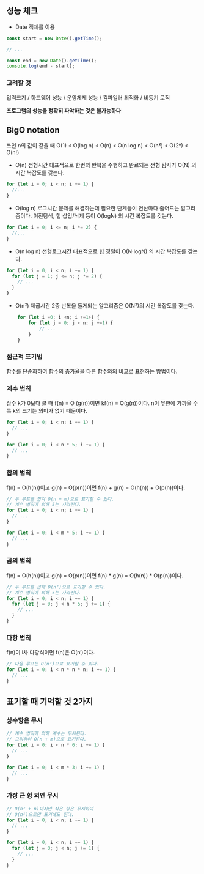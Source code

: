 ## 성능 체크

- Date 객체를 이용

```jsx
const start = new Date().getTime();

// ...

const end = new Date().getTime();
console.log(end - start);
```

### 고려할 것

입력크기 / 하드웨어 성능 / 운영체제 성능 / 컴파일러 최적화 / 비동기 로직

**프로그램의 성능을 정확히 파악하는 것은 불가능하다**

## BigO notation

쓰인 n의 값이 같을 때
O(1) < O(log n) < O(n) < O(n log n) < O(n²) < O(2ⁿ) < O(n!)

- O(n) 선형시간
  대표적으로 한번의 반복을 수행하고 완료되는 선형 탐사가 O(N) 의 시간 복잡도를 갖는다.

```jsx
for (let i = 0; i < n; i += 1) {
  //...
}
```

- O(log n) 로그시간
  문제를 해결하는데 필요한 단계들이 연산마다 줄어드는 알고리즘이다. 이진탐색, 힙 삽입/삭제 등이 O(logN) 의 시간 복잡도를 갖는다.

```jsx
for (let i = 0; i <= n; i *= 2) {
  //...
}
```

- O(n log n) 선형로그시간
  대표적으로 힙 정렬이 O(N⋅logN) 의 시간 복잡도를 갖는다.

```jsx
for (let i = 0; i < n; i += 1) {
  for (let j = 1; j <= n; j *= 2) {
    // ...
  }
}
```

- O(n²) 제곱시간
  2중 반복을 돌게되는 알고리즘은 O(N²)의 시간 복잡도를 갖는다.

```jsx
    for (let i =0; i <n; i +=1>) {
        for (let j = 0; j < n; j +=1) {
            // ...
        }
    }
```

### 점근적 표기법

함수를 단순화하여 함수의 증가율을 다른 함수와의 비교로 표현하는 방법이다.

### 계수 법칙

상수 k가 0보다 클 때 f(n) = O (g(n))이면 kf(n) = O(g(n))이다.
n이 무한에 가까울 수록 k의 크기는 의미가 없기 때문이다.

```jsx
for (let i = 0; i < n; i += 1) {
  // ...
}

for (let i = 0; i < n * 5; i += 1) {
  // ...
}
```

### 합의 법칙

f(n) = O(h(n))이고 g(n) = O(p(n))이면 f(n) + g(n) = O(h(n)) + O(p(n))이다.

```jsx
// 두 루프를 합쳐 O(n + m)으로 표기할 수 있다.
// 계수 법칙에 의해 5는 사라진다.
for (let i = 0; i < n; i += 1) {
  // ...
}

for (let i = 0; i < m * 5; i += 1) {
  // ...
}
```

### 곱의 법칙

f(n) = O(h(n))이고 g(n) = O(p(n))이면 f(n) \* g(n) = O(h(n)) \* O(p(n))이다.

```jsx
// 두 루프를 곱해 O(n²)으로 표기할 수 있다.
// 계수 법칙에 의해 5는 사라진다.
for (let i = 0; i < n; i += 1) {
  for (let j = 0; j < n * 5; j += 1) {
    // ...
  }
}
```

### 다항 법칙

f(n)이 i차 다항식이면 f(n)은 O(nⁱ)이다.

```jsx
// 다음 루프는 O(n³)으로 표기할 수 있다.
for (let i = 0; i < n * n * n; i += 1) {
  // ...
}
```

## 표기할 때 기억할 것 2가지

### 상수항은 무시

```jsx
// 계수 법칙에 의해 계수는 무시된다.
// 그리하여 O(n + m)으로 표기된다.
for (let i = 0; i < n * 6; i += 1) {
  // ...
}

for (let i = 0; i < m * 3; i += 1) {
  // ...
}
```

### 가장 큰 항 외엔 무시

```jsx
// O(n² + n)이지만 작은 항은 무시하여
// O(n²)으로만 표기해도 된다.
for (let i = 0; i < n; i += 1) {
  // ...
}

for (let i = 0; i < n; i += 1) {
  for (let j = 0; j < n; j += 1) {
    // ...
  }
}
```
